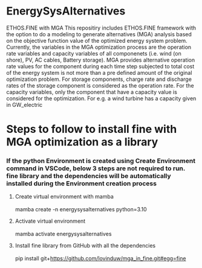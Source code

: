 # EnergySysAlternatives

ETHOS.FINE with MGA
This repositiry includes ETHOS.FINE framework with the option to do a modeling to generate alternatives (MGA) analysis based on the objective function value of the optimized energy system problem. Currently, the variables in the MGA optimization process are the operation rate variables and capacity variables of all componenets (i.e. wind (on shore), PV, AC cables, Battery storage). MGA provides alternative operation rate values for the component during each time step subjected to total cost of the energy system is not more than a pre defined amount of the original optimization problem. For storage components, charge rate and discharge rates of the storage component is considered as the operation rate. For the capacity variables, only the component that have a capacity value is considered for the optimization. For e.g. a wind turbine has a capacity given in GW_electric

# Steps to follow to install fine with MGA optimization as a library

### If the python Environment is created using Create Environment command in VSCode, below 3 steps are not required to run. fine library and the dependencies will be automatically installed during the Environment creation process 

1. Create virtual environment with mamba\
   \
  mamba create -n energysysalternatives python=3.10                

2. Activate virtual environment\
   \
  mamba activate energysysalternatives

3. Install fine library from GitHub with all the dependencies\
   \
  pip install git+https://github.com/lovinduw/mga_in_fine.git#egg=fine

